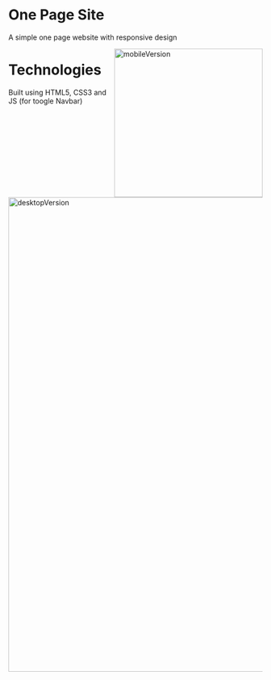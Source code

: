 <h1>One Page Site</h1>
<p>A simple one page website with responsive design</p>
<img width="294" alt="mobileVersion" src="https://user-images.githubusercontent.com/50706289/58581215-aac03680-8257-11e9-8ea2-2ba91f0968da.png" style="float:right">
<img width="939" alt="desktopVersion" src="https://user-images.githubusercontent.com/50706289/58581364-0db1cd80-8258-11e9-90b4-2eb19d69ea61.png" style="float:right">

<h1>Technologies</h1>
<p>Built using HTML5, CSS3 and JS (for toogle Navbar)</p>
